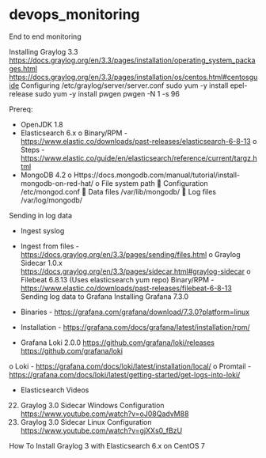 # devops_monitoring
End to end monitoring


Installing Graylog 3.3
https://docs.graylog.org/en/3.3/pages/installation/operating_system_packages.html
https://docs.graylog.org/en/3.3/pages/installation/os/centos.html#centosguide
Configuring /etc/graylog/server/server.conf
sudo yum -y install epel-release
sudo yum -y install pwgen
pwgen -N 1 -s 96

Prereq:
-	OpenJDK 1.8
-	Elasticsearch 6.x
o	Binary/RPM - https://www.elastic.co/downloads/past-releases/elasticsearch-6-8-13
o	Steps - https://www.elastic.co/guide/en/elasticsearch/reference/current/targz.html
-	MongoDB 4.2
o	Https://docs.mongodb.com/manual/tutorial/install-mongodb-on-red-hat/
o	File system path
	Configuration /etc/mongod.conf
	Data files	/var/lib/mongodb/
	Log files	/var/log/mongodb/

Sending in log data
-	Ingest syslog 
-	Ingest from files - https://docs.graylog.org/en/3.3/pages/sending/files.html
o	Graylog Sidecar 1.0.x
https://docs.graylog.org/en/3.3/pages/sidecar.html#graylog-sidecar
o	Filebeat 6.8.13 (Uses elasticsearch yum repo)
Binary/RPM - https://www.elastic.co/downloads/past-releases/filebeat-6-8-13
Sending log data to Grafana
Installing Grafana 7.3.0
-	Binaries - https://grafana.com/grafana/download/7.3.0?platform=linux
-	Installation - https://grafana.com/docs/grafana/latest/installation/rpm/

-	Grafana Loki 2.0.0
https://github.com/grafana/loki/releases
https://github.com/grafana/loki

o	Loki - https://grafana.com/docs/loki/latest/installation/local/
o	Promtail - https://grafana.com/docs/loki/latest/getting-started/get-logs-into-loki/
-	Elasticsearch
Videos
22. Graylog 3.0 Sidecar Windows Configuration
https://www.youtube.com/watch?v=oJ08QadvM88
23. Graylog 3.0 Sidecar Linux Configuration 
https://www.youtube.com/watch?v=gjXXs0_fBzU

How To Install Graylog 3 with Elasticsearch 6.x on CentOS 7
